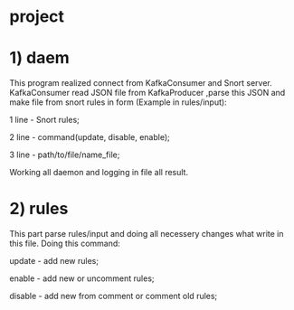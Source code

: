 # project

# 1) daem

  This program realized connect from KafkaConsumer and Snort server. KafkaConsumer read JSON file from KafkaProducer ,parse this JSON and make file from snort rules in form (Example in rules/input):

  1 line - Snort rules;

  2 line - command(update, disable, enable);

  3 line - path/to/file/name_file;

  Working all daemon and logging in file all result. 

# 2) rules

  This part parse rules/input and doing all necessery changes what write in this file. Doing this command: 

  update - add new rules;

  enable - add new or uncomment rules;

  disable - add new from comment or comment old rules;

